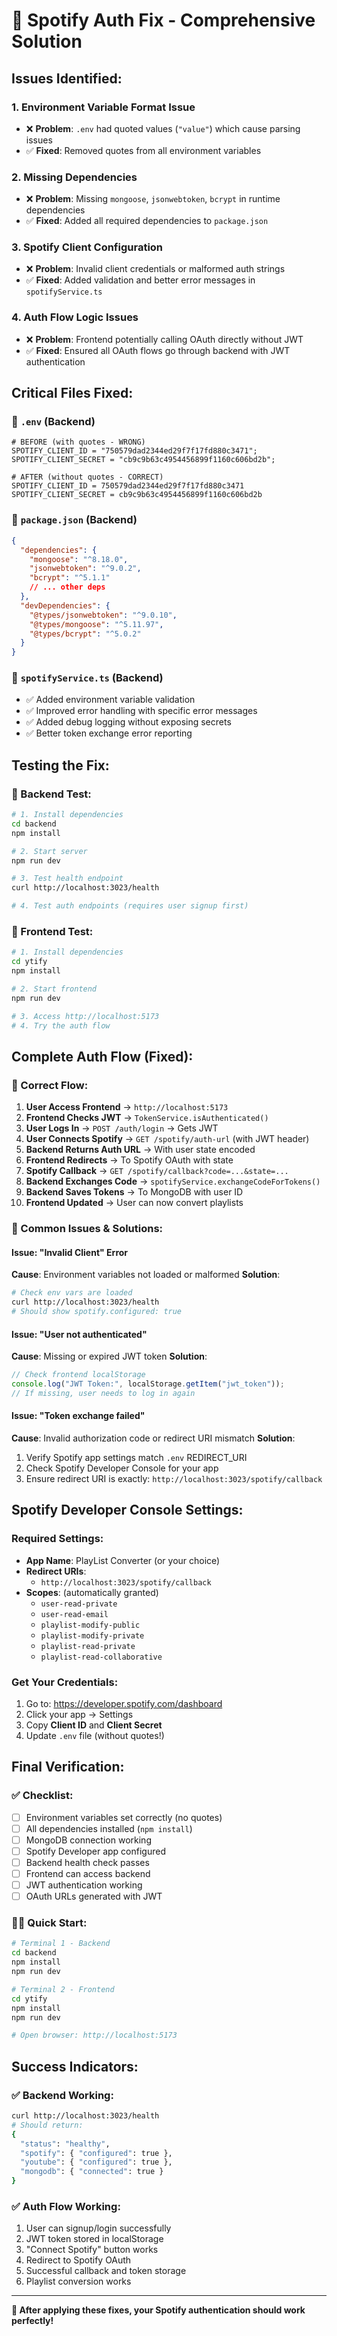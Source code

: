 # 🔧 Spotify Auth Fix - Comprehensive Solution

## Issues Identified:

### 1. **Environment Variable Format Issue**

- ❌ **Problem**: `.env` had quoted values (`"value"`) which cause parsing issues
- ✅ **Fixed**: Removed quotes from all environment variables

### 2. **Missing Dependencies**

- ❌ **Problem**: Missing `mongoose`, `jsonwebtoken`, `bcrypt` in runtime dependencies
- ✅ **Fixed**: Added all required dependencies to `package.json`

### 3. **Spotify Client Configuration**

- ❌ **Problem**: Invalid client credentials or malformed auth strings
- ✅ **Fixed**: Added validation and better error messages in `spotifyService.ts`

### 4. **Auth Flow Logic Issues**

- ❌ **Problem**: Frontend potentially calling OAuth directly without JWT
- ✅ **Fixed**: Ensured all OAuth flows go through backend with JWT authentication

## Critical Files Fixed:

### 📄 `.env` (Backend)

```env
# BEFORE (with quotes - WRONG)
SPOTIFY_CLIENT_ID = "750579dad2344ed29f7f17fd880c3471";
SPOTIFY_CLIENT_SECRET = "cb9c9b63c4954456899f1160c606bd2b";

# AFTER (without quotes - CORRECT)
SPOTIFY_CLIENT_ID = 750579dad2344ed29f7f17fd880c3471
SPOTIFY_CLIENT_SECRET = cb9c9b63c4954456899f1160c606bd2b
```

### 📄 `package.json` (Backend)

```json
{
  "dependencies": {
    "mongoose": "^8.18.0",
    "jsonwebtoken": "^9.0.2",
    "bcrypt": "^5.1.1"
    // ... other deps
  },
  "devDependencies": {
    "@types/jsonwebtoken": "^9.0.10",
    "@types/mongoose": "^5.11.97",
    "@types/bcrypt": "^5.0.2"
  }
}
```

### 📄 `spotifyService.ts` (Backend)

- ✅ Added environment variable validation
- ✅ Improved error handling with specific error messages
- ✅ Added debug logging without exposing secrets
- ✅ Better token exchange error reporting

## Testing the Fix:

### 🧪 Backend Test:

```bash
# 1. Install dependencies
cd backend
npm install

# 2. Start server
npm run dev

# 3. Test health endpoint
curl http://localhost:3023/health

# 4. Test auth endpoints (requires user signup first)
```

### 🧪 Frontend Test:

```bash
# 1. Install dependencies
cd ytify
npm install

# 2. Start frontend
npm run dev

# 3. Access http://localhost:5173
# 4. Try the auth flow
```

## Complete Auth Flow (Fixed):

### 🔄 Correct Flow:

1. **User Access Frontend** → `http://localhost:5173`
2. **Frontend Checks JWT** → `TokenService.isAuthenticated()`
3. **User Logs In** → `POST /auth/login` → Gets JWT
4. **User Connects Spotify** → `GET /spotify/auth-url` (with JWT header)
5. **Backend Returns Auth URL** → With user state encoded
6. **Frontend Redirects** → To Spotify OAuth with state
7. **Spotify Callback** → `GET /spotify/callback?code=...&state=...`
8. **Backend Exchanges Code** → `spotifyService.exchangeCodeForTokens()`
9. **Backend Saves Tokens** → To MongoDB with user ID
10. **Frontend Updated** → User can now convert playlists

### 🚨 Common Issues & Solutions:

#### Issue: "Invalid Client" Error

**Cause**: Environment variables not loaded or malformed
**Solution**:

```bash
# Check env vars are loaded
curl http://localhost:3023/health
# Should show spotify.configured: true
```

#### Issue: "User not authenticated"

**Cause**: Missing or expired JWT token
**Solution**:

```javascript
// Check frontend localStorage
console.log("JWT Token:", localStorage.getItem("jwt_token"));
// If missing, user needs to log in again
```

#### Issue: "Token exchange failed"

**Cause**: Invalid authorization code or redirect URI mismatch
**Solution**:

1. Verify Spotify app settings match `.env` REDIRECT_URI
2. Check Spotify Developer Console for your app
3. Ensure redirect URI is exactly: `http://localhost:3023/spotify/callback`

## Spotify Developer Console Settings:

### Required Settings:

- **App Name**: PlayList Converter (or your choice)
- **Redirect URIs**:
  - `http://localhost:3023/spotify/callback`
- **Scopes**: (automatically granted)
  - `user-read-private`
  - `user-read-email`
  - `playlist-modify-public`
  - `playlist-modify-private`
  - `playlist-read-private`
  - `playlist-read-collaborative`

### Get Your Credentials:

1. Go to: https://developer.spotify.com/dashboard
2. Click your app → Settings
3. Copy **Client ID** and **Client Secret**
4. Update `.env` file (without quotes!)

## Final Verification:

### ✅ Checklist:

- [ ] Environment variables set correctly (no quotes)
- [ ] All dependencies installed (`npm install`)
- [ ] MongoDB connection working
- [ ] Spotify Developer app configured
- [ ] Backend health check passes
- [ ] Frontend can access backend
- [ ] JWT authentication working
- [ ] OAuth URLs generated with JWT

### 🏃‍♂️ Quick Start:

```bash
# Terminal 1 - Backend
cd backend
npm install
npm run dev

# Terminal 2 - Frontend
cd ytify
npm install
npm run dev

# Open browser: http://localhost:5173
```

## Success Indicators:

### ✅ Backend Working:

```bash
curl http://localhost:3023/health
# Should return:
{
  "status": "healthy",
  "spotify": { "configured": true },
  "youtube": { "configured": true },
  "mongodb": { "connected": true }
}
```

### ✅ Auth Flow Working:

1. User can signup/login successfully
2. JWT token stored in localStorage
3. "Connect Spotify" button works
4. Redirect to Spotify OAuth
5. Successful callback and token storage
6. Playlist conversion works

---

**🎉 After applying these fixes, your Spotify authentication should work perfectly!**

